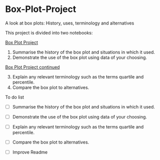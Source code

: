 # Box-Plot-Project
A look at box plots: History, uses, terminology and alternatives

This project is divided into two notebooks:

[Box Plot Project ](Box%20Plot%20Project.ipynb)

1.  Summarise the history of the box plot and situations in which it used.
2.  Demonstrate the use of the box plot using data of your choosing.

[Box Plot Project continued ](Box%20Plot%20Project%20continued.ipynb)

3. Explain any relevant terminology such as the terms quartile and percentile.
4. Compare the box plot to alternatives.

To do list

- [ ] Summarise the history of the box plot and situations in which it used.
- [ ] Demonstrate the use of the box plot using data of your choosing.
- [ ] Explain any relevant terminology such as the terms quartile and percentile.
- [ ] Compare the box plot to alternatives.
- [ ] Improve Readme

